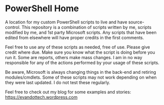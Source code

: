 # PowerShell Home
A location for my custom PowerShell scripts to live and have source-control.
This repository is a combination of scripts written by me, scripts modified by me, and 1st party Microsoft scripts.
Any scripts that have been edited from elsewhere will have proper credits in the first comments.

Feel free to use any of these scripts as needed, free of use. Please give credit where due.
Make sure you know what the script is doing before you run it. Some are reports, others make mass changes.
I am in no way responsible for any of the actions performed by your usage of these scripts.

Be aware, Microsoft is always changing things in the back-end and retiring modules/cmdlets.
Some of these scripts may not work depending on when they were last updated. I do not test these regularly.

Feel free to check out my blog for some examples and stories: https://evandottech.wordpress.com
